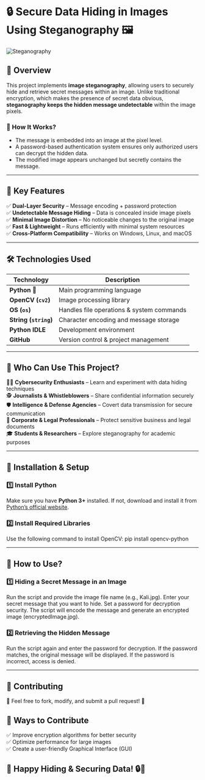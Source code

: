 # 🔒 Secure Data Hiding in Images Using Steganography 🖼  

![Steganography](https://media.giphy.com/media/xT1XGXwdwICaPIhb0c/giphy.gif)  

## 📌 Overview  
This project implements **image steganography**, allowing users to securely hide and retrieve secret messages within an image. Unlike traditional encryption, which makes the presence of secret data obvious, **steganography keeps the hidden message undetectable** within the image pixels.  

### 🔹 How It Works?  
- The message is embedded into an image at the pixel level.  
- A password-based authentication system ensures only authorized users can decrypt the hidden data.  
- The modified image appears unchanged but secretly contains the message.  

---

## 🚀 Key Features  
✅ **Dual-Layer Security** – Message encoding + password protection  
✅ **Undetectable Message Hiding** – Data is concealed inside image pixels  
✅ **Minimal Image Distortion** – No noticeable changes to the original image  
✅ **Fast & Lightweight** – Runs efficiently with minimal system resources  
✅ **Cross-Platform Compatibility** – Works on Windows, Linux, and macOS  

---

## 🛠 Technologies Used  

| Technology  | Description |
|-------------|------------|
| **Python** 🐍 | Main programming language |
| **OpenCV (`cv2`)** | Image processing library |
| **OS (`os`)** | Handles file operations & system commands |
| **String (`string`)** | Character encoding and message storage |
| **Python IDLE** | Development environment |
| **GitHub** | Version control & project management |

---

## 🎯 Who Can Use This Project?  

👨‍💻 **Cybersecurity Enthusiasts** – Learn and experiment with data hiding techniques  
🕵️ **Journalists & Whistleblowers** – Share confidential information securely  
🛡 **Intelligence & Defense Agencies** – Covert data transmission for secure communication  
💼 **Corporate & Legal Professionals** – Protect sensitive business and legal documents  
🎓 **Students & Researchers** – Explore steganography for academic purposes  

---

## 📂 Installation & Setup  

### 1️⃣ Install Python  
Make sure you have **Python 3+** installed. If not, download and install it from [Python’s official website](https://www.python.org/downloads/).  

### 2️⃣ Install Required Libraries  
Use the following command to install OpenCV:
pip install opencv-python

---

## 📝 How to Use?

### 1️⃣ Hiding a Secret Message in an Image
Run the script and provide the image file name (e.g., Kali.jpg).
Enter your secret message that you want to hide.
Set a password for decryption security.
The script will encode the message and generate an encrypted image (encryptedImage.jpg).

### 2️⃣ Retrieving the Hidden Message
Run the script again and enter the password for decryption.
If the password matches, the original message will be displayed.
If the password is incorrect, access is denied.

---

## 🤝 Contributing

🎯 Feel free to fork, modify, and submit a pull request! 🚀

## 📢 Ways to Contribute
✅ Improve encryption algorithms for better security  
✅ Optimize performance for large images  
✅ Create a user-friendly Graphical Interface (GUI)  


## 🚀 Happy Hiding & Securing Data! 🔒🎩
